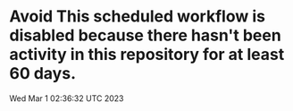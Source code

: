 # Avoid This scheduled workflow is disabled because there hasn't been activity in this repository for at least 60 days.
Wed Mar  1 02:36:32 UTC 2023

